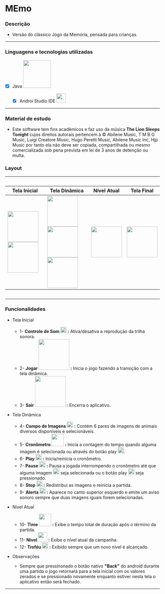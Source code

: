 # MEmo

### Descrição
+ Versão do clássico Jogo da Memória, pensada para crianças. 

---

### Linguagens e tecnologias utilizadas
   - [x] Java <image src="https://user-images.githubusercontent.com/69020289/124807671-68887980-df34-11eb-8592-82121562dc45.png" width = "90px">

     - [x] Androi Studio IDE <image src="https://user-images.githubusercontent.com/69020289/124807207-e730e700-df33-11eb-9655-2078c0796db8.png" width = "30px">
 
---

### Material de estudo 
+ Este software tem fins acadêmicos e faz uso da música <strong>The Lion Sleeps Tonight</strong> cujos direitos autorais pertencem à © Abilene Music, T M B G Music, Luigi Creatore Music, Hugo Peretti Music, Abilene Music Inc, Hjp Music por tanto ela não deve ser copiada, compartilhada ou mesmo comercializada sob pena prevista em lei de 3 anos de detenção ou multa.

### Layout
---
<div style="display: flex;">

| Tela Inicial |  Tela Dinâmica  |    Nível Atual      | Tela Final |
| -------------| --------------- | ------------------- | -----------|
| <image src="https://user-images.githubusercontent.com/69020289/124845730-afdf2c00-df6d-11eb-9f0f-44f26ea40b11.png" width="100px" > <image src="https://user-images.githubusercontent.com/69020289/124823439-962aee00-df47-11eb-863f-27e4c44e5346.jpg" width="100px" > | <image src="https://user-images.githubusercontent.com/69020289/124845477-32b3b700-df6d-11eb-94ef-2c1f1422db7b.png" width="100px" > <image src="https://user-images.githubusercontent.com/69020289/124845935-254afc80-df6e-11eb-8ab4-ee76ef1f0e59.png" width="100px" > <image src="https://user-images.githubusercontent.com/69020289/124846285-df426880-df6e-11eb-8597-61d58d3f54ab.png" width="100px" > | <image src="https://user-images.githubusercontent.com/69020289/124846522-5ed03780-df6f-11eb-8a04-7f52e9728595.png" width="100px" > | <image src="https://user-images.githubusercontent.com/69020289/124835046-13aa2a80-df57-11eb-9792-591bf6162037.jpg" width="100px" >
</div>
  
---
### Funcionalidades
  
 + Tela Inicial
    + 1- <strong>Controle de Som <image src="https://user-images.githubusercontent.com/69020289/124836862-1b1f0300-df5a-11eb-94fe-3fa22f1d13e8.png" width="20px" > :</strong> Ativa/desativa a reprodução da trilha sonora.
    + 2- <strong> Jogar  <image src="https://user-images.githubusercontent.com/69020289/124837683-b49ae480-df5b-11eb-8b38-b9f98b9e6d7b.png" width="100px" > :</strong> Inicia o jogo fazendo a transição com a tela dinâmica.
    + 3- <strong> Sair  <image src="https://user-images.githubusercontent.com/69020289/124837268-e2cbf480-df5a-11eb-99e6-fc0d817a0929.jpg" width="100px" > :</strong> Encerra o aplicativo.
  
  
 + Tela Dinâmica
     + 4- <strong>Campo de Imagens <image src="https://user-images.githubusercontent.com/69020289/124838415-2fb0ca80-df5d-11eb-989c-ea141e241b13.png" width="20px" > :</strong> Contém 6 pares de imagens de animais diversos disponíveis e selecionáveis.
     + 5- <strong> Cronômetro  <image src="https://user-images.githubusercontent.com/69020289/124838635-a2ba4100-df5d-11eb-8b28-f93bb1a4231b.png" width="40px" > :</strong> Inicia a contagem do tempo quando alguma imagem é selecionada ou através do botão play <image src="https://user-images.githubusercontent.com/69020289/124839012-5c191680-df5e-11eb-9f97-2e01226413e1.png" width="20px" >.
     + 6- <strong> Play  <image src="https://user-images.githubusercontent.com/69020289/124839012-5c191680-df5e-11eb-9f97-2e01226413e1.png" width="20px" > :</strong> Inicia/reinicia o cronômetro.
     + 7- <strong> Pause  <image src="https://user-images.githubusercontent.com/69020289/124839400-190b7300-df5f-11eb-94b8-6b611f795340.png" width="20px" > :</strong> Pausa a jogada interrompendo o cronômetro até que alguma imagem <image src="https://user-images.githubusercontent.com/69020289/124838415-2fb0ca80-df5d-11eb-989c-ea141e241b13.png" width="20px" > seja selecionada ou o botão play <image src="https://user-images.githubusercontent.com/69020289/124839012-5c191680-df5e-11eb-9f97-2e01226413e1.png" width="20px" > seja pressionado.
     + 8- <strong> Stop  <image src="https://user-images.githubusercontent.com/69020289/124839406-1c9efa00-df5f-11eb-80de-84dc117ff1a6.png" width="20px" > :</strong> Redistribui as imagens e reinicia a partida.
     + 9- <strong> Alerta  <image src="https://user-images.githubusercontent.com/69020289/124839943-31c85880-df60-11eb-9317-3fbb8c53ebc9.png" width="20px" > :</strong> Aparece no canto superior esquerdo e emite um aviso sonoro sempre que duas imagens iguais forem selecionadas.
  
  
  + Nível Atual
     + 10- <strong> Time <image src="https://user-images.githubusercontent.com/69020289/124841679-2aa34980-df64-11eb-92e2-b4f3153f38ed.png" width="40px" > :</strong> Exibe o tempo total de duração após o término da partida.
     + 11- <strong> Nível  <image src="https://user-images.githubusercontent.com/69020289/124841763-6a6a3100-df64-11eb-8be9-788935fa3cbf.png" width="30px" > :</strong> Exibe o nível atual da campanha.
     + 12- <strong> Troféu  <image src="https://user-images.githubusercontent.com/69020289/124841813-87066900-df64-11eb-9205-3624851f2a80.png" width="20px" > :</strong> Exibido sempre que um novo nível é alcançado.
  
  
  + Observações
    + Sempre que pressinonado o botão nativo <strong>"Back"</strong> do android durante uma partida o jogo retornará para a tela inicial com os valores zerados e se pressionado novamente enquanto estiver nesta tela o aplicativo então será fechado.
 
  ---
   
